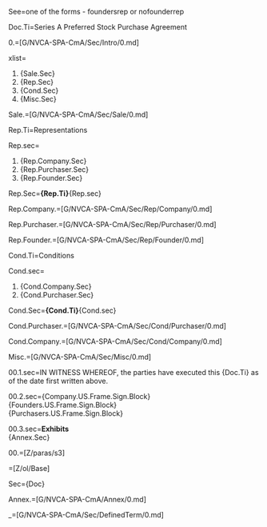 See=one of the forms - foundersrep or nofounderrep

Doc.Ti=Series A Preferred Stock Purchase Agreement

0.=[G/NVCA-SPA-CmA/Sec/Intro/0.md]

xlist=<ol><li>{Sale.Sec}<li>{Rep.Sec}<li>{Cond.Sec}<li>{Misc.Sec}</ol>

Sale.=[G/NVCA-SPA-CmA/Sec/Sale/0.md]

Rep.Ti=Representations

Rep.sec=<ol><li>{Rep.Company.Sec}<li>{Rep.Purchaser.Sec}<li>{Rep.Founder.Sec}</ol>

Rep.Sec=<b>{Rep.Ti}</b>{Rep.sec}

Rep.Company.=[G/NVCA-SPA-CmA/Sec/Rep/Company/0.md]

Rep.Purchaser.=[G/NVCA-SPA-CmA/Sec/Rep/Purchaser/0.md]

Rep.Founder.=[G/NVCA-SPA-CmA/Sec/Rep/Founder/0.md]

Cond.Ti=Conditions

Cond.sec=<ol><li>{Cond.Company.Sec}<li>{Cond.Purchaser.Sec}</ol>

Cond.Sec=<b>{Cond.Ti}</b>{Cond.sec}

Cond.Purchaser.=[G/NVCA-SPA-CmA/Sec/Cond/Purchaser/0.md]

Cond.Company.=[G/NVCA-SPA-CmA/Sec/Cond/Company/0.md]

Misc.=[G/NVCA-SPA-CmA/Sec/Misc/0.md]

00.1.sec=IN WITNESS WHEREOF, the parties have executed this {Doc.Ti} as of the date first written above.

00.2.sec={Company.US.Frame.Sign.Block}<br>{Founders.US.Frame.Sign.Block}<br>{Purchasers.US.Frame.Sign.Block}

00.3.sec=<b>Exhibits</b><br>{Annex.Sec}

00.=[Z/paras/s3]

=[Z/ol/Base]

Sec={Doc}

Annex.=[G/NVCA-SPA-CmA/Annex/0.md]
 
_=[G/NVCA-SPA-CmA/Sec/DefinedTerm/0.md]